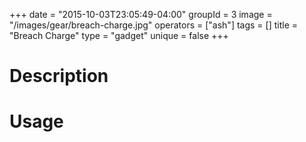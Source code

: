 +++
date = "2015-10-03T23:05:49-04:00"
groupId = 3
image = "/images/gear/breach-charge.jpg"
operators = ["ash"]
tags = []
title = "Breach Charge"
type = "gadget"
unique = false
+++

# Description



# Usage
